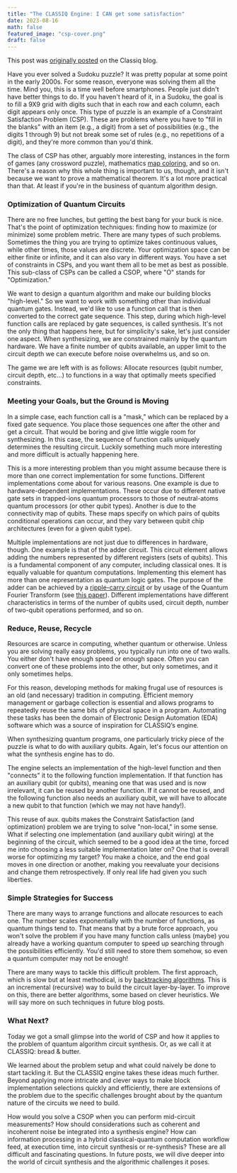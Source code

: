```yaml
---
title: "The CLASSIQ Engine: I CAN get some satisfaction"
date: 2023-08-16
math: false
featured_image: "csp-cover.png"
draft: false
---
```


This post was [originally posted](https://www.classiq.io/insights/the-classiq-engine-i-can-get-some-satisfaction) on the Classiq blog.

Have you ever solved a Sudoku puzzle? It was pretty popular at some point in the early 2000s. For some reason, everyone was solving them all the time. Mind you, this is a time well before smartphones. People just didn't have better things to do. If you haven't heard of it, in a Sudoku, the goal is to fill a 9X9 grid with digits such that in each row and each column, each digit appears only once. This type of puzzle is an example of a Constraint Satisfaction Problem (CSP). These are problems where you have to "fill in the blanks" with an item (e.g., a digit) from a set of possibilities (e.g., the digits 1 through 9) but not break some set of rules (e.g., no repetitions of a digit), and they're more common than you'd think.  

The class of CSP has other, arguably more interesting, instances in the form of games (any crossword puzzle), mathematics [map coloring](https://en.wikipedia.org/wiki/Four_color_theorem), and so on. There's a reason why this whole thing is important to us, though, and it isn't because we want to prove a mathematical theorem. It's a lot more practical than that. At least if you're in the business of quantum algorithm design. 


### Optimization of Quantum Circuits

There are no free lunches, but getting the best bang for your buck is nice. That's the point of optimization techniques: finding how to maximize (or minimize) some problem metric. There are many types of such problems. Sometimes the thing you are trying to optimize takes continuous values, while other times, those values are discrete. Your optimization space can be either finite or infinite, and it can also vary in different ways. You have a set of constraints in CSPs, and you want them all to be met as best as possible. This sub-class of CSPs can be called a CSOP, where "O" stands for "Optimization." 

We want to design a quantum algorithm and make our building blocks "high-level." So we want to work with something other than individual quantum gates. Instead, we'd like to use a function call that is then converted to the correct gate sequence. This step, during which high-level function calls are replaced by gate sequences, is called synthesis. It's not the only thing that happens here, but for simplicity's sake, let's just consider one aspect. When synthesizing, we are constrained mainly by the quantum hardware. We have a finite number of qubits available, an upper limit to the circuit depth we can execute before noise overwhelms us, and so on.

The game we are left with is as follows: Allocate resources (qubit number, circuit depth, etc...) to functions in a way that optimally meets specified constraints. 

 


### Meeting your Goals, but the Ground is Moving

In a simple case, each function call is a "mask," which can be replaced by a fixed gate sequence. You place those sequences one after the other and get a circuit. That would be boring and give little wiggle room for synthesizing. In this case, the sequence of function calls uniquely determines the resulting circuit. Luckily something much more interesting and more difficult is actually happening here.

This is a more interesting problem than you might assume because there is more than one correct implementation for some functions. Different implementations come about for various reasons. One example is due to hardware-dependent implementations. These occur due to different native gate sets in trapped-ions quantum processors to those of neutral-atoms quantum processors (or other qubit types). Another is due to the connectivity map of qubits. These maps specify on which pairs of qubits conditional operations can occur, and they vary between qubit chip architectures (even for a given qubit type). 

Multiple implementations are not just due to differences in hardware, though. One example is that of the adder circuit. This circuit element allows adding the numbers represented by different registers (sets of qubits). This is a fundamental component of any computer, including classical ones. It is equally valuable for quantum computations. Implementing this element has more than one representation as quantum logic gates. The purpose of the adder can be achieved by a [ripple-carry circuit](https://en.wikipedia.org/wiki/Adder_(electronics)#Ripple-carry_adder]) or by usage of the Quantum Fourier Transform (see [this paper](https://arxiv.org/pdf/1411.5949.pdf)). Different implementations have different characteristics in terms of the number of qubits used, circuit depth, number of two-qubit operations performed, and so on. 

### Reduce, Reuse, Recycle

Resources are scarce in computing, whether quantum or otherwise. Unless you are solving really easy problems, you typically run into one of two walls. You either don't have enough speed or enough space. Often you can convert one of these problems into the other, but only sometimes, and it only sometimes helps. 

For this reason, developing methods for making frugal use of resources is an old (and necessary) tradition in computing. Efficient memory management or garbage collection is essential and allows programs to repeatedly reuse the same bits of physical space in a program. Automating these tasks has been the domain of Electronic Design Automation (EDA) software which was a source of inspiration for CLASSIQ’s engine.   

When synthesizing quantum programs, one particularly tricky piece of the puzzle is what to do with auxiliary qubits. Again, let's focus our attention on what the synthesis engine has to do. 

The engine selects an implementation of the high-level function and then "connects" it to the following function implementation. If that function has an auxiliary qubit (or qubits), meaning one that was used and is now irrelevant, it can be reused by another function. If it cannot be reused, and the following function also needs an auxiliary qubit, we will have to allocate a new qubit to that function (which we may not have handy!). 

This reuse of aux. qubits makes the Constraint Satisfaction (and optimization) problem we are trying to solve "non-local," in some sense. What if selecting one implementation (and auxiliary qubit wiring) at the beginning of the circuit, which seemed to be a good idea at the time, forced me into choosing a less suitable implementation later on? One that is overall worse for optimizing my target? You make a choice, and the end goal moves in one direction or another, making you reevaluate your decisions and change them retrospectively. If only real life had given you such liberties. 


### Simple Strategies for Success

There are many ways to arrange functions and allocate resources to each one. The number scales exponentially with the number of functions, as quantum things tend to. That means that by a brute force approach, you won't solve the problem if you have many function calls unless (maybe) you already have a working quantum computer to speed up searching through the possibilities efficiently. You'd still need to store them somehow, so even a quantum computer may not be enough!

There are many ways to tackle this difficult problem. The first approach, which is slow but at least methodical, is by [backtracking algorithms](https://en.wikipedia.org/wiki/Backtracking). This is an incremental (recursive) way to build the circuit layer-by-layer. To improve on this, there are better algorithms, some based on clever heuristics. We will say more on such techniques in future blog posts. 


### What Next? 

Today we got a small glimpse into the world of CSP and how it applies to the problem of quantum algorithm circuit synthesis. Or, as we call it at CLASSIQ: bread & butter. 

We learned about the problem setup and what could naively be done to start tackling it. But the CLASSIQ engine takes these ideas much further. Beyond applying more intricate and clever ways to make block implementation selections quickly and efficiently, there are extensions of the problem due to the specific challenges brought about by the quantum nature of the circuits we need to build. 

How would you solve a CSOP when you can perform mid-circuit measurements? How should considerations such as coherent and incoherent noise be integrated into a synthesis engine? How can information processing in a hybrid classical-quantum computation workflow feed, at execution time, into circuit synthesis or re-synthesis? These are all difficult and fascinating questions. In future posts, we will dive deeper into the world of circuit synthesis and the algorithmic challenges it poses. 
